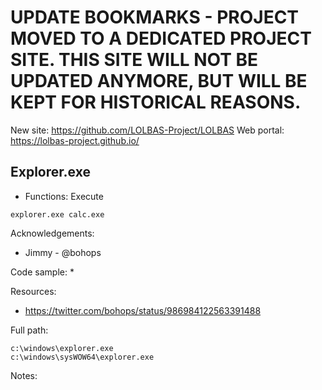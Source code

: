 # UPDATE BOOKMARKS - PROJECT MOVED TO A DEDICATED PROJECT SITE. THIS SITE WILL NOT BE UPDATED ANYMORE, BUT WILL BE KEPT FOR HISTORICAL REASONS.
New site: https://github.com/LOLBAS-Project/LOLBAS
Web portal: https://lolbas-project.github.io/ 
## Explorer.exe

* Functions: Execute

```
explorer.exe calc.exe    
```

Acknowledgements:
* Jimmy - @bohops

Code sample:
* 

Resources:
* https://twitter.com/bohops/status/986984122563391488

Full path:
```
c:\windows\explorer.exe
c:\windows\sysWOW64\explorer.exe
```

Notes:



 

